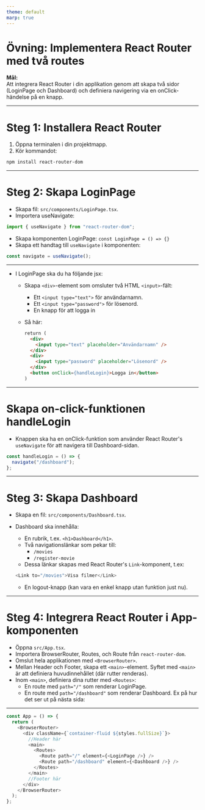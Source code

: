 ```yaml
---
theme: default
marp: true
---
```


# Övning: Implementera React Router med två routes

**Mål:**  
Att integrera React Router i din applikation genom att skapa två sidor (LoginPage och Dashboard) och definiera navigering via en onClick-händelse på en knapp.

---

# Steg 1: Installera React Router

1. Öppna terminalen i din projektmapp.
2. Kör kommandot:

```bash
npm install react-router-dom
```

---

# Steg 2: Skapa LoginPage

- Skapa fil: `src/components/LoginPage.tsx`.
- Importera useNavigate:
```javascript
import { useNavigate } from "react-router-dom";
```
- Skapa komponenten LoginPage: `const LoginPage = () => {}`
- Skapa ett handtag till `useNavigate` i komponenten:
```javascript
const navigate = useNavigate();
```
---

- I LoginPage ska du ha följande jsx:

  - Skapa `<div>`-element som omsluter två HTML `<input>`-fält:
    - Ett `<input type="text">` för användarnamn.
    - Ett `<input type="password">` för lösenord.
    - En knapp för att logga in
  - Så här:

    ```html
    return (
      <div>
        <input type="text" placeholder="Användarnamn" />
      </div>
      <div>
        <input type="password" placeholder="Lösenord" />
      </div>
      <button onClick={handleLogin}>Logga in</button>
    )
    ```

---

# Skapa on-click-funktionen handleLogin

- Knappen ska ha en onClick-funktion som använder React Router's `useNavigate` för att navigera till Dashboard-sidan.

```typescript
const handleLogin = () => {
  navigate("/dashboard");
};

```

---

# Steg 3: Skapa Dashboard

- Skapa en fil: `src/components/Dashboard.tsx`.
- Dashboard ska innehålla:

  - En rubrik, t.ex. `<h1>Dashboard</h1>`.
  - Två navigationslänkar som pekar till:
    - `/movies`
    - `/register-movie`
  - Dessa länkar skapas med React Router's `Link`-komponent, t.ex:

  ```typescript
  <Link to="/movies">Visa filmer</Link>
  ```

  - En logout-knapp (kan vara en enkel knapp utan funktion just nu).

---

# Steg 4: Integrera React Router i App-komponenten

- Öppna `src/App.tsx`.
- Importera BrowserRouter, Routes, och Route från `react-router-dom`.
- Omslut hela applikationen med `<BrowserRouter>`.
- Mellan Header och Footer, skapa ett `<main>`-element. Syftet med `<main>` är att definiera huvudinnehållet (där rutter renderas).
- Inom `<main>`, definiera dina rutter med `<Routes>`:
  - En route med `path="/"` som renderar LoginPage.
  - En route med `path="/dashboard"` som renderar Dashboard.
    Ex på hur det ser ut på nästa sida:

---

```typescript
const App = () => {
  return (
    <BrowserRouter>
      <div className={`container-fluid ${styles.fullSize}`}>
        //Header här
        <main>
          <Routes>
            <Route path="/" element={<LoginPage />} />
            <Route path="/dashboard" element={<Dashboard />} />
          </Routes>
        </main>
        //Footer här
      </div>
    </BrowserRouter>
  );
};
```
